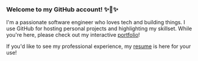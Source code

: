 ### Welcome to my GitHub account! ✨🎊✨

I'm a passionate software engineer who loves tech and building things. I use GitHub for hosting personal projects and highlighting my skillset. While you're here, please check out my interactive [portfolio](https://f1nn3g4n.github.io/portfolio/)!

If you'd like to see my professional experience, my [resume](https://f1nn3g4n.github.io/resume/) is here for your use!
